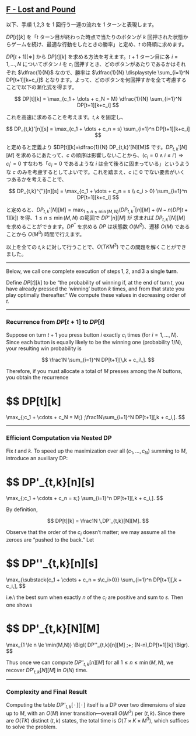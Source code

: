 

## [F - Lost and Pound](https://atcoder.jp/contests/abc404/tasks/abc404_f)

以下、手順 1,2,3 を 1 回行う一連の流れを 1 ターンと表現します。

$DP[t][k]$ を「$t$ ターン目が終わった時点で当たりのボタンが $k$ 回押された状態からゲームを続け、最適な行動をしたときの勝率」と定め、$t$ の降順に求めます。

$DP[t+1][∗]$ から $DP[t][k]$ を求める方法を考えます。$t+1$ ターン目に各 $i = 1, \dots,N$ についてボタン $i$ を $c_i$ 回押すとき、どのボタンがあたりであるかはそれぞれ $\dfrac{1}{N}$ なので、勝率は $\dfrac{1}{N} \displaystyle \sum_{i=1}^N DP[t+1][k+c_i]$ となります。よって、どのボタンを何回押すかを全て考慮することで以下の漸化式を得ます。

$$
DP[t][k] = \max_{⁡c_1 + \dots + c_N = M} \dfrac{1}{N} \sum_{i=1}^N DP[t+1][k+c_i]
$$

これを高速に求めることを考えます。$t,k$ を固定し、

$$
DP_{t,k}'[n][s] = \max_{⁡c_1 + \dots + c_n = s} \sum_{i=1}^n DP[t+1][k+c_i]
$$

と定めると定義より $DP[t][k]=\dfrac{1}{N} DP_{t,k}'[N][M]$ です。$DP_{t,k}'[N][M]$ を求めるにあたって、$c$ の順序は影響しないことから、$(c_i = 0 \wedge i \le i') \Rightarrow c_i' = 0$ すなわち「$c_i = 0$ であるような $i$ は全て後ろに固まっている」というような $c$ のみを考慮するとしてよいです。これを踏まえ、$c$ に $0$ でない要素がいくつあるかを考えることで、

$$
DP_{t,k}^{′′}[n][s] = \max_{⁡c_1 + \dots + c_n = s \\ c_i > 0} \sum_{i=1}^n DP[t+1][k+c_i]
$$

と定めると、$DP_{t,k}'[N][M] = \max_{⁡1\le n\le \min⁡(M,N)} (DP_{t,k}^{′′}[n][M]+(N−n)DP[t+1][k])$ を得、$1\le n \le \min⁡(M,N)$ の範囲で $DP′′[n][M]$ が 求まれば $DP_{t,k}'[N][M]$ を求めることができます。$DP^{′′}$ を求める $DP$ は状態数 $O(M^2)$、遷移 $O(M)$ であることから $O(M^3)$ 時間で行えます。

以上を全ての $t,k$ に対して行うことで、$O(TKM^3)$ でこの問題を解くことができました。

---


Below, we call one complete execution of steps 1, 2, and 3 a single **turn**.

Define $DP[t][k]$ to be “the probability of winning if, at the end of turn $t$, you have already pressed the ‘winning’ button $k$ times, and from that state you play optimally thereafter.”  We compute these values in decreasing order of $t$.

---

### Recurrence from $DP[t+1]$ to $DP[t]$

Suppose on turn $t+1$ you press button $i$ exactly $c_i$ times (for $i=1,\dots,N$).  Since each button is equally likely to be the winning one (probability $1/N$), your resulting win probability is

$$
\frac1N \sum_{i=1}^N DP[t+1][\,k + c_i\,].
$$

Therefore, if you must allocate a total of $M$ presses among the $N$ buttons, you obtain the recurrence

$$
DP[t][k]
= 
\max_{\;c_1 + \cdots + c_N = M\;}
\;\frac1N\sum_{i=1}^N DP[t+1][\,k + c_i\,].
$$

---

### Efficient Computation via Nested DP

Fix $t$ and $k$.  To speed up the maximization over all $(c_1,\dots,c_N)$ summing to $M$, introduce an auxiliary DP:

$$
DP'_{t,k}[n][s]
=
\max_{\;c_1 + \cdots + c_n = s\;}
\sum_{i=1}^n DP[t+1][\,k + c_i\,].
$$

By definition,

$$
DP[t][k]
= \frac1N \,DP'_{t,k}[N][M].
$$

Observe that the order of the $c_i$ doesn’t matter; we may assume all the zeroes are “pushed to the back.”  Let

$$
DP''_{t,k}[n][s]
=
\max_{\substack{c_1 + \cdots + c_n = s\\c_i>0}}
\sum_{i=1}^n DP[t+1][\,k + c_i\,],
$$

i.e.\ the best sum when exactly $n$ of the $c_i$ are positive and sum to $s$.  Then one shows

$$
DP'_{t,k}[N][M]
=
\max_{1 \le n \le \min(M,N)} 
\Bigl(
DP''_{t,k}[n][M]
\;+\;
(N-n)\,DP[t+1][k]
\Bigr).
$$

Thus once we can compute $DP''_{t,k}[n][M]$ for all $1\le n\le\min(M,N)$, we recover $DP'_{t,k}[N][M]$ in $O(N)$ time.

---

### Complexity and Final Result

Computing the table $DP''_{t,k}[\,\cdot\,][\,\cdot\,]$ itself is a DP over two dimensions of size up to $M$, with an $O(M)$ inner transition—overall $O(M^3)$ per $(t,k)$.  Since there are $O(TK)$ distinct $(t,k)$ states, the total time is $O\bigl(T \times K \times M^3\bigr),$ which suffices to solve the problem.
